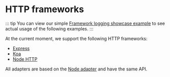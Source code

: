 # HTTP frameworks

::: tip
You can view our simple [Framework logging showcase example](https://github.com/secundant/neodx/tree/main/examples/log-frameworks-showcase) to see actual usage of the following examples.
:::

At the current moment, we support the following HTTP frameworks:

- [Express](./express.md)
- [Koa](./koa.md)
- [Node HTTP](./http.md)

All adapters are based on the [Node adapter](#node-http) and have the same API.
